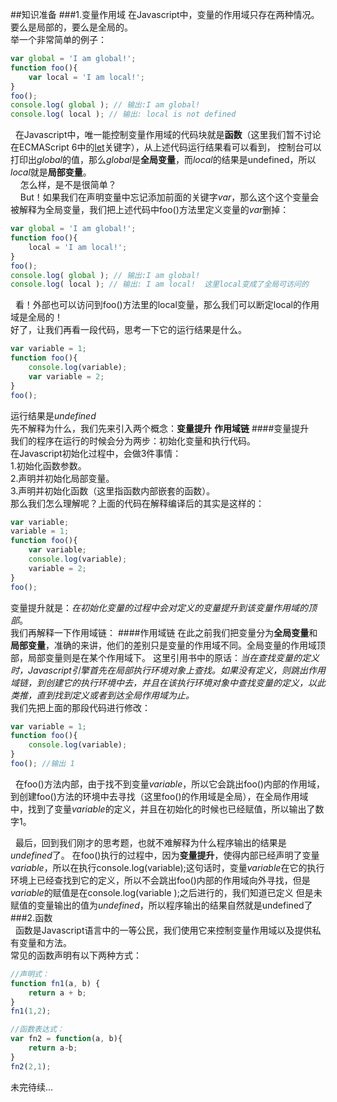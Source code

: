 ##知识准备
###1.变量作用域
在Javascript中，变量的作用域只存在两种情况。  
要么是局部的，要么是全局的。  
举一个非常简单的例子：   
```js
var global = 'I am global!';  
function foo(){  
	var local = 'I am local!';  
}  
foo();  
console.log( global ); // 输出:I am global!  
console.log( local ); // 输出: local is not defined
```  
  在Javascript中，唯一能控制变量作用域的代码块就是**函数**（这里我们暂不讨论在ECMAScript 6中的[let](http://es6.ruanyifeng.com/#docs/let)关键字），从上述代码运行结果看可以看到， 控制台可以打印出*global*的值，那么*global*是**全局变量**，而*local*的结果是undefined，所以*local*就是**局部变量**。  
    怎么样，是不是很简单？  
    But！如果我们在声明变量中忘记添加前面的关键字*var*，那么这个这个变量会被解释为全局变量，我们把上述代码中foo()方法里定义变量的*var*删掉：  
```js
var global = 'I am global!';  
function foo(){  
	local = 'I am local!';  
}  
foo();  
console.log( global ); // 输出:I am global!  
console.log( local ); // 输出: I am local!  这里local变成了全局可访问的
```  
  看！外部也可以访问到foo()方法里的local变量，那么我们可以断定local的作用域是全局的！  
好了，让我们再看一段代码，思考一下它的运行结果是什么。  
```js
var variable = 1;
function foo(){
	console.log(variable);
	var variable = 2;
}
foo();
```
运行结果是*undefined*  
先不解释为什么，我们先来引入两个概念：**变量提升** **作用域链**
####变量提升  
我们的程序在运行的时候会分为两步：初始化变量和执行代码。  
在Javascript初始化过程中，会做3件事情：  
1.初始化函数参数。  
2.声明并初始化局部变量。  
3.声明并初始化函数（这里指函数内部嵌套的函数）。  
那么我们怎么理解呢？上面的代码在解释编译后的其实是这样的：
```js
var variable;
variable = 1;
function foo(){
	var variable;
	console.log(variable);
	variable = 2;
}
foo();
```
变量提升就是：*在初始化变量的过程中会对定义的变量提升到该变量作用域的顶部*。  
我们再解释一下作用域链：
####作用域链
在此之前我们把变量分为**全局变量**和**局部变量**，准确的来讲，他们的差别只是变量的作用域不同。全局变量的作用域顶部，局部变量则是在某个作用域下。
  这里引用书中的原话：*当在查找变量的定义时，Javascript引擎首先在局部执行环境对象上查找。如果没有定义，则跳出作用域链，到创建它的执行环境中去，并且在该执行环境对象中查找变量的定义，以此类推，直到找到定义或者到达全局作用域为止。*    
我们先把上面的那段代码进行修改：
```js
var variable = 1;
function foo(){
	console.log(variable);
}
foo(); //输出 1
```
&nbsp;&nbsp;在foo()方法内部，由于找不到变量*variable*，所以它会跳出foo()内部的作用域，到创建foo()方法的环境中去寻找（这里foo()的作用域是全局），在全局作用域中，找到了变量*variable*的定义，并且在初始化的时候也已经赋值，所以输出了数字1。  

&nbsp;&nbsp;最后，回到我们刚才的思考题，也就不难解释为什么程序输出的结果是*undefined*了。
在foo()执行的过程中，因为**变量提升**，使得内部已经声明了变量*variable*，所以在执行console.log(variable);这句话时，变量*variable*在它的执行环境上已经查找到它的定义，所以不会跳出foo()内部的作用域向外寻找，但是*variable*的赋值是在console.log(variable );之后进行的，我们知道已定义 但是未赋值的变量输出的值为*undefined*，所以程序输出的结果自然就是undefined了
###2.函数  
&nbsp;&nbsp;函数是Javascript语言中的一等公民，我们使用它来控制变量作用域以及提供私有变量和方法。  
常见的函数声明有以下两种方式：  
```js
//声明式：
function fn1(a, b) {
	return a + b;
}
fn1(1,2);

//函数表达式：
var fn2 = function(a, b){
	return a-b;
}
fn2(2,1);
```

未完待续...